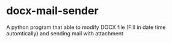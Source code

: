 # docx-mail-sender
A python program that able to modify DOCX file (Fill in date time automtically) and sending mail with attachment

